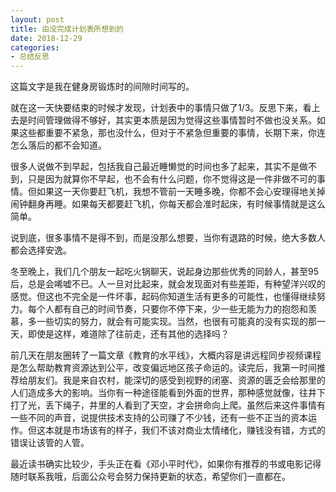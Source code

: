 ```yaml
---
layout: post
title: 由没完成计划表所想到的
date: 2018-12-29
categories:
- 总结反思
---
```


这篇文字是我在健身房锻炼时的间隙时间写的。

就在这一天快要结束的时候才发现，计划表中的事情只做了1/3。反思下来，看上去是时间管理做得不够好，其实更本质是因为觉得这些事情暂时不做也没关系。如果这些都重要不紧急，那也没什么，但对于不紧急但重要的事情，长期下来，你连怎么落后的都不会知道。

很多人说做不到早起，包括我自己最近睡懒觉的时间也多了起来，其实不是做不到，只是因为就算你不早起，也不会有什么问题，你不觉得这是一件非做不可的事情。但如果这一天你要赶飞机，我想不管前一天睡多晚，你都不会心安理得地关掉闹钟翻身再睡。如果每天都要赶飞机，你每天都会准时起床，有时候事情就是这么简单。

说到底，很多事情不是得不到，而是没那么想要，当你有退路的时候，绝大多数人都会选择安逸。

冬至晚上，我们几个朋友一起吃火锅聊天，说起身边那些优秀的同龄人，甚至95后，总是会唏嘘不已。人一旦对比起来，就会发现面对有些差距，有种望洋兴叹的感觉。但这也不完全是一件坏事，起码你知道生活有更多的可能性，也懂得继续努力。每个人都有自己的时间节奏，只要你不停下来，少一些无能为力的抱怨和羡慕，多一些切实的努力，就会有可能实现。当然，也很有可能真的没有实现的那一天，即使是这样，难道除了往前走，还有其他的选择吗？

前几天在朋友圈转了一篇文章《教育的水平线》，大概内容是讲远程同步视频课程是怎么帮助教育资源达到公平，改变偏远地区孩子命运的。读完后，我第一时间推荐给朋友们。我是来自农村，能深切的感受到视野的闭塞、资源的匮乏会给那里的人们造成多大的影响。当你有一种途径能看到外面的世界，那种感觉就像，往井下打了光，丢下绳子，井里的人看到了天空，才会拼命向上爬。虽然后来这件事情有一些不同的声音，说提供技术支持的公司赚了不少钱，还有一些不正当的资本运作。但这本就是市场该有的样子，我们不该对商业太情绪化，赚钱没有错，方式的错误让该管的人管。

最近读书确实比较少，手头正在看《邓小平时代》，如果你有推荐的书或电影记得随时联系我哦，后面公众号会努力保持更新的状态，希望你们一直都在。